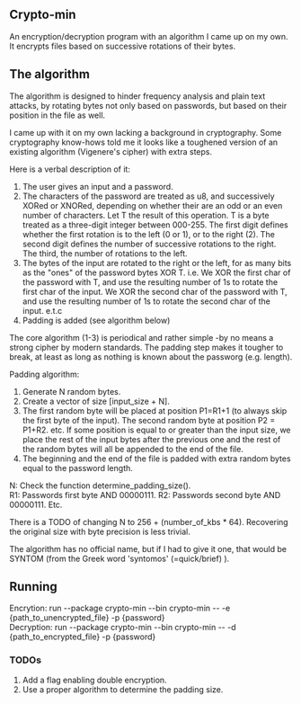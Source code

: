 ## Crypto-min
An encryption/decryption program with an algorithm I came up on my own.
It encrypts files based on successive rotations of their bytes.

## The algorithm
The algorithm is designed to hinder frequency analysis and plain text attacks, by rotating bytes 
not only based on passwords, but based on their position in the file as well. 

I came up with it on my own lacking a background in cryptography. Some cryptography know-hows told me it looks like a toughened version
of an existing algorithm (Vigenere's cipher) with extra steps. 

Here is a verbal description of it:

1. The user gives an input and a password.
2. The characters of the password are treated as u8, and successively
        XORed or XNORed, depending on whether their are an odd or an even number of characters.
        Let T the result of this operation.
        T is a byte treated as a three-digit integer between 000-255.
        The first digit defines whether the first rotation is to the left (0 or 1), or to the right (2).
        The second digit defines the number of successive rotations to the right. The third, the number
        of rotations to the left.
3. The bytes of the input are rotated to the right or the left, for as many bits as the "ones" of the password bytes XOR T.
        i.e. We XOR the first char of the password with T, and use the resulting number of 1s to rotate the first char of the input.
             We XOR the second char of the password with T, and use the resulting number of 1s to rotate the second char of the input.
             e.t.c
4. Padding is added (see algorithm below)

The core algorithm (1-3) is periodical and rather simple -by no means a strong cipher by modern standards. 
The padding step makes it tougher to break, at least as long as nothing is known about the passworg (e.g. length).

Padding algorithm: 
1. Generate N random bytes.
2. Create a vector of size [input_size + N]. 
3. The first  random byte will be placed at position P1=R1+1 (to always skip the first byte of the input). The second random byte at position P2 = P1+R2. etc. 
If some position is equal to or greater than the input size, we place the rest of the input bytes after the previous one and
the rest of the random bytes will all be appended to the end of the file. 
4. The beginning and the end of the file is padded with extra random bytes equal to the password length.

N: Check the function determine_padding_size(). \
R1: Passwords first byte AND 00000111. R2: Passwords second byte AND 00000111. Etc. 

There is a TODO of changing N to 256 + (number_of_kbs * 64). Recovering the original size with byte precision is less trivial.

The algorithm has no official name, but if I had to give it one, that would be SYNTOM (from the Greek word 'syntomos' (=quick/brief) ). 

## Running
Encrytion: run --package crypto-min --bin crypto-min -- -e {path_to_unencrypted_file} -p {password} \
Decryption: run --package crypto-min --bin crypto-min -- -d {path_to_encrypted_file} -p {password}

### TODOs
1. Add a flag enabling double encryption. 
2. Use a proper algorithm to determine the padding size.


